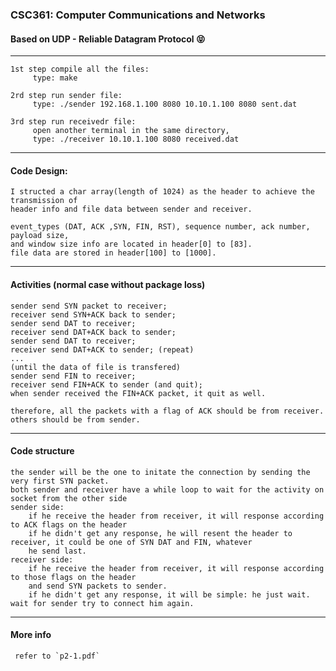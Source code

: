 
### CSC361: Computer Communications and Networks  
#### Based on UDP - Reliable Datagram Protocol :stuck_out_tongue_closed_eyes:
----
    1st step compile all the files:
         type: make

    2rd step run sender file:
         type: ./sender 192.168.1.100 8080 10.10.1.100 8080 sent.dat

    3rd step run receivedr file:
         open another terminal in the same directory,
         type: ./receiver 10.10.1.100 8080 received.dat
----
#### Code Design:
    I structed a char array(length of 1024) as the header to achieve the transmission of 
    header info and file data between sender and receiver.

    event_types (DAT, ACK ,SYN, FIN, RST), sequence number, ack number, payload size, 
    and window size info are located in header[0] to [83].
    file data are stored in header[100] to [1000].
----
#### Activities (normal case without package loss)
    sender send SYN packet to receiver;
    receiver send SYN+ACK back to sender; 
    sender send DAT to receiver;
    receiver send DAT+ACK back to sender;
    sender send DAT to receiver;
    receiver send DAT+ACK to sender; (repeat)
    ...
    (until the data of file is transfered)
    sender send FIN to receiver;
    receiver send FIN+ACK to sender (and quit);
    when sender received the FIN+ACK packet, it quit as well.

    therefore, all the packets with a flag of ACK should be from receiver.
    others should be from sender.
----
#### Code structure
    the sender will be the one to initate the connection by sending the very first SYN packet. 
    both sender and receiver have a while loop to wait for the activity on socket from the other side
    sender side: 
        if he receive the header from receiver, it will response according to ACK flags on the header
        if he didn't get any response, he will resent the header to receiver, it could be one of SYN DAT and FIN, whatever
        he send last.
    receiver side: 
        if he receive the header from receiver, it will response according to those flags on the header
        and send SYN packets to sender.
        if he didn't get any response, it will be simple: he just wait. wait for sender try to connect him again.
 ----
 #### More info
     refer to `p2-1.pdf`
